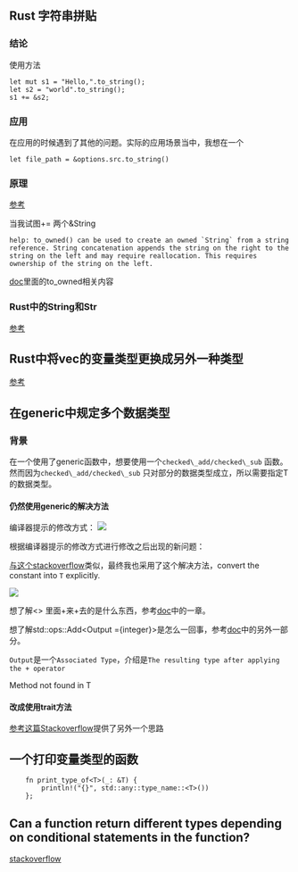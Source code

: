 

## Rust 字符串拼贴

### 结论

使用方法

```
let mut s1 = "Hello,".to_string();
let s2 = "world".to_string();
s1 += &s2;

```
### 应用

在应用的时候遇到了其他的问题。实际的应用场景当中，我想在一个

```
let file_path = &options.src.to_string()
```
### 原理

[参考](https://zhuanlan.zhihu.com/p/24486743)

当我试图+= 两个&String

```
help: to_owned() can be used to create an owned `String` from a string reference. String concatenation appends the string on the right to the string on the left and may require reallocation. This requires ownership of the string on the left.
```

[doc](https://doc.rust-lang.org/std/borrow/trait.ToOwned.html)里面的to_owned相关内容
### Rust中的String和Str

[参考](https://www.dyike.com/2018/09/22/rust-string-vs-str/)

## Rust中将vec的变量类型更换成另外一种类型

[参考](https://stackoverflow.com/questions/48308759/how-do-i-convert-a-vect-to-a-vecu-without-copying-the-vector)


## 在generic中规定多个数据类型

### 背景
在一个使用了generic函数中，想要使用一个`checked\_add/checked\_sub` 函数。然而因为`checked\_add/checked\_sub` 只对部分的数据类型成立，所以需要指定T的数据类型。



#### 仍然使用generic的解决方法

编译器提示的修改方式：
![](https://note.youdao.com/yws/api/personal/file/WEB0f807225fe4745b9c510da5e5afcde68?method=download&shareKey=a0d50ed81657b6d31892391a42386353)

根据编译器提示的修改方式进行修改之后出现的新问题：

[与这个stackoverflow](https://stackoverflow.com/questions/69032551/in-rust-how-can-i-restrict-a-generic-t-to-allow-modulus)类似，最终我也采用了这个解决方法，convert the constant into `T` explicitly.

![](https://note.youdao.com/yws/api/personal/file/WEB1b99aa8ea7d588a86f28c553126ff49d?method=download&shareKey=f417b0db1542c11198a544bcbd6b7508)

想了解<> 里面+来+去的是什么东西，参考[doc](https://doc.rust-lang.org/book/ch10-02-traits.html)中的一章。

想了解std::ops::Add<Output ={integer}>是怎么一回事，参考[doc](https://doc.rust-lang.org/std/ops/trait.Add.html)中的另外一部分。

`Output`是一个`Associated Type`，介绍是`The resulting type after applying the + operator`

Method not found in T

#### 改成使用trait方法

[参考这篇Stackoverflow](https://stackoverflow.com/questions/40776020/is-there-any-way-to-restrict-a-generic-type-to-one-of-several-types)提供了另外一个思路

## 一个打印变量类型的函数

```
    fn print_type_of<T>(_: &T) {
        println!("{}", std::any::type_name::<T>())
    };

```

## Can a function return different types depending on conditional statements in the function?

[stackoverflow](https://stackoverflow.com/questions/33390395/can-a-function-return-different-types-depending-on-conditional-statements-in-the)



